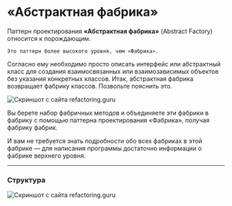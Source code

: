 <h1>«Абстрактная фабрика» </h1>

Паттерн проектирования **«Абстрактная фабрика»** (Abstract Factory) относится к порождающим.

    Это паттерн более высокого уровня, чем «Фабрика». 

Согласно ему необходимо просто описать интерфейс или абстрактный класс для создания взаимосвязанных или взаимозависимых объектов без указания конкретных классов. Итак, абстрактная фабрика возвращает фабрику классов. Позвольте пояснить это. 

![Скриншот с сайта refactoring.guru](https://refactoring.guru/images/patterns/diagrams/abstract-factory/problem-ru.png?id=b64f798b7fb74aebf3b5f900a81c9c3a)

Вы берете набор фабричных методов и объединяете эти фабрики в фабрику с помощью паттерна проектирования «Фабрика», получая фабрику фабрик. 

И вам не требуется знать подробности обо всех фабриках в этой фабрике — для написания программы достаточно информации о фабрике верхнего уровня.

---
<h3>Структура</h3>

![Скриншот с сайта refactoring.guru](https://refactoring.guru/images/patterns/diagrams/abstract-factory/structure.png)
